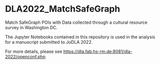 # DLA2022_MatchSafeGraph

Match SafeGraph POIs with Data collected through a cultural resource survey in
Washington DC.

The Jupyter Notebooks contained in this repository is used in the analysis for
a manuscript submitted to JoDLA 2022.

For more details, please see https://dla.fab.hs-rm.de:8081/dla-2022/openconf.php
